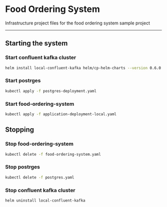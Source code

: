 # Food Ordering System

Infrastructure project files for the food ordering system sample project

---

## Starting the system

### Start confluent kafka cluster

```bash
helm install local-confluent-kafka helm/cp-helm-charts --version 0.6.0
```

### Start postrges

```bash
kubectl apply -f postgres-deployment.yaml
```

### Start food-ordering-system
```bash
kubectl apply -f application-deployment-local.yaml
```

## Stopping

### Stop food-ordering-system
```bash
kubectl delete -f food-ordering-system.yaml
```

### Stop postrges

```bash
kubectl delete -f postgres.yaml
```

### Stop confluent kafka cluster

```bash
helm uninstall local-confluent-kafka
```